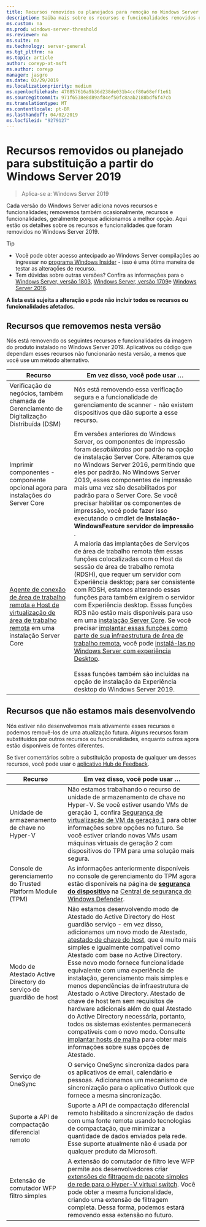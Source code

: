 ```yaml
---
title: Recursos removidos ou planejados para remoção no Windows Server 2019
description: Saiba mais sobre os recursos e funcionalidades removidos ou planejados para remoção a partir do Windows Server 2019.
ms.custom: na
ms.prod: windows-server-threshold
ms.reviewer: na
ms.suite: na
ms.technology: server-general
ms.tgt_pltfrm: na
ms.topic: article
author: coreyp-at-msft
ms.author: coreyp
manager: jasgro
ms.date: 03/29/2019
ms.localizationpriority: medium
ms.openlocfilehash: 470857616a9b36d238de031b4ccf80a68eff1e61
ms.sourcegitcommit: 971f6538e8d89af84ef50fc8aab2188bdf6f47cb
ms.translationtype: MT
ms.contentlocale: pt-BR
ms.lasthandoff: 04/02/2019
ms.locfileid: "9279127"
---
```

# <a name="features-removed-or-planned-for-replacement-starting-windows-server-2019"></a>Recursos removidos ou planejado para substituição a partir do Windows Server 2019

>Aplica-se a: Windows Server 2019

Cada versão do Windows Server adiciona novos recursos e funcionalidades; removemos também ocasionalmente, recursos e funcionalidades, geralmente porque adicionamos a melhor opção. Aqui estão os detalhes sobre os recursos e funcionalidades que foram removidos no Windows Server 2019.   

> [!TIP]
> - Você pode obter acesso antecipado ao Windows Server compilações ao ingressar no [programa Windows Insider](https://insider.windows.com) - isso é uma ótima maneira de testar as alterações de recurso.
> - Tem dúvidas sobre outras versões? Confira as informações para o [Windows Server, versão 1803](../get-started/windows-server-1803-removed-features.md), [Windows Server, versão 1709](../get-started/removed-features-1709.md)e [Windows Server 2016](../get-started/deprecated-features.md).

**A lista está sujeita a alteração e pode não incluir todos os recursos ou funcionalidades afetados.** 

## <a name="features-we-removed-in-this-release"></a>Recursos que removemos nesta versão

Nós está removendo os seguintes recursos e funcionalidades da imagem do produto instalado no Windows Server 2019. Aplicativos ou código que dependam esses recursos não funcionarão nesta versão, a menos que você use um método alternativo.   

|Recurso    |Em vez disso, você pode usar …|
|-----------|--------------------
|Verificação de negócios, também chamada de Gerenciamento de Digitalização Distribuída (DSM)|Nós está removendo essa verificação segura e a funcionalidade de gerenciamento de scanner - não existem dispositivos que dão suporte a esse recurso.|
|Imprimir componentes - componente opcional agora para instalações do Server Core|Em versões anteriores do Windows Server, os componentes de impressão foram *desabilitadas* por padrão na opção de instalação Server Core. Alteramos que no Windows Server 2016, permitindo que eles por padrão. No Windows Server 2019, esses componentes de impressão mais uma vez são desabilitados por padrão para o Server Core. Se você precisar habilitar os componentes de impressão, você pode fazer isso executando o cmdlet de **Instalação-WindowsFeature servidor de impressão** .|
|[Agente de conexão de área de trabalho remota e Host de virtualização de área de trabalho remota](../remote/remote-desktop-services/desktop-hosting-service.md) em uma instalação Server Core|A maioria das implantações de Serviços de área de trabalho remota têm essas funções colocalizadas com o Host da sessão de área de trabalho remota (RDSH), que requer um servidor com Experiência desktop; para ser consistente com RDSH, estamos alterando essas funções para também exigirem o servidor com Experiência desktop. Essas funções RDS não estão mais disponíveis para uso em uma [instalação Server Core](../administration/server-core/what-is-server-core.md). Se você precisar [implantar essas funções como parte de sua infraestrutura de área de trabalho remota](../remote/remote-desktop-services/rds-deploy-infrastructure.md), você pode [instalá-las no Windows Server com experiência Desktop](../get-started/getting-started-with-server-with-desktop-experience.md). <br/><br/>Essas funções também são incluídas na opção de instalação da Experiência desktop do Windows Server 2019. |



## <a name="features-were-no-longer-developing"></a>Recursos que não estamos mais desenvolvendo

Nós estiver não desenvolvemos mais ativamente esses recursos e podemos removê-los de uma atualização futura. Alguns recursos foram substituídos por outros recursos ou funcionalidades, enquanto outros agora estão disponíveis de fontes diferentes. 

Se tiver comentários sobre a substituição proposta de qualquer um desses recursos, você pode usar o [aplicativo Hub de Feedback](https://support.microsoft.com/help/4021566/windows-10-send-feedback-to-microsoft-with-feedback-hub-app). 

|Recurso    |Em vez disso, você pode usar …|
|-----------|---------------------|
|Unidade de armazenamento de chave no Hyper-V|Não estamos trabalhando o recurso de unidade de armazenamento de chave no Hyper-V. Se você estiver usando VMs de geração 1, confira [Segurança de virtualização de VM da geração 1](https://docs.microsoft.com/windows-server/virtualization/hyper-v/learn-more/generation-1-virtual-machine-security-settings-for-hyper-v) para obter informações sobre opções no futuro. Se você estiver criando novas VMs usam máquinas virtuais de geração 2 com dispositivos do TPM para uma solução mais segura. |
|Console de gerenciamento do Trusted Platform Module (TPM)|As informações anteriormente disponíveis no console de gerenciamento do TPM agora estão disponíveis na página de [**segurança do dispositivo**](https://docs.microsoft.com/windows/security/threat-protection/windows-defender-security-center/wdsc-device-security) na [Central de segurança do Windows Defender](https://docs.microsoft.com/windows/security/threat-protection/windows-defender-security-center/windows-defender-security-center).|
|Modo de Atestado Active Directory do serviço de guardião de host|Não estamos desenvolvendo modo de Atestado do Active Directory do Host guardião serviço - em vez disso, adicionamos um novo modo de Atestado, [atestado de chave do host](../security/guarded-fabric-shielded-vm/guarded-fabric-create-host-key.md), que é muito mais simples e igualmente compatível como Atestado com base no Active Directory.  Esse novo modo fornece funcionalidade equivalente com uma experiência de instalação, gerenciamento mais simples e menos dependências de infraestrutura de Atestado o Active Directory. Atestado de chave de host tem sem requisitos de hardware adicionais além do qual Atestado do Active Directory necessária, portanto, todos os sistemas existentes permanecerá compatíveis com o novo modo. Consulte [implantar hosts de malha](../security/guarded-fabric-shielded-vm/guarded-fabric-configure-hgs-with-authorized-hyper-v-hosts.md) para obter mais informações sobre suas opções de Atestado.|
|Serviço de OneSync|O serviço OneSync sincroniza dados para os aplicativos de email, calendário e pessoas. Adicionamos um mecanismo de sincronização para o aplicativo Outlook que fornece a mesma sincronização.|
|Suporte a API de compactação diferencial remoto|Suporte a API de compactação diferencial remoto habilitado a sincronização de dados com uma fonte remota usando tecnologias de compactação, que minimizar a quantidade de dados enviados pela rede. Esse suporte atualmente não é usada por qualquer produto da Microsoft.|
|Extensão de comutador WFP filtro simples|A extensão do comutador de filtro leve WFP permite aos desenvolvedores criar [extensões de filtragem de pacote simples de rede para o Hyper-V virtual switch](https://docs.microsoft.com/en-us/windows-hardware/drivers/network/using-virtual-switch-filtering). Você pode obter a mesma funcionalidade, criando uma extensão de filtragem completa. Dessa forma, podemos estará removendo essa extensão no futuro.|

